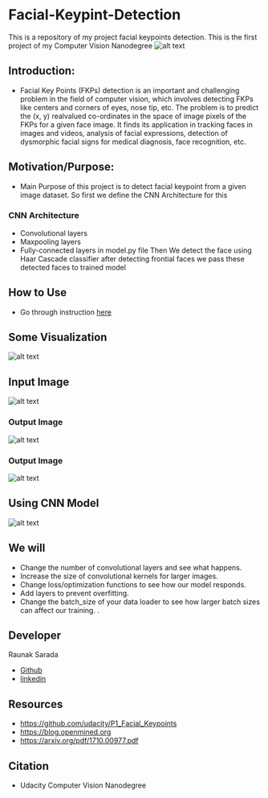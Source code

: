 # Facial-Keypint-Detection
This is a repository of my project facial keypoints detection. This is the first project of my Computer Vision  Nanodegree
![alt text](https://github.com/raunak222/Facial-Keypint-Detection/blob/master/key_pts_example.png)

## Introduction:
- Facial Key Points (FKPs) detection is an important and
challenging problem in the field of computer vision, which
involves detecting FKPs like centers and corners of eyes,
nose tip, etc. The problem is to predict the (x, y) realvalued co-ordinates in the space of image pixels of the FKPs
for a given face image. It finds its application in tracking
faces in images and videos, analysis of facial expressions,
detection of dysmorphic facial signs for medical diagnosis,
face recognition, etc.

##  Motivation/Purpose: 
- Main Purpose of this project is to detect facial keypoint from a given image dataset. So first we define the CNN Architecture for this 
### CNN Architecture
- Convolutional layers
- Maxpooling layers
- Fully-connected layers
in model.py file
Then We detect the face using Haar Cascade classifier after detecting frontial faces we pass these detected faces to trained model

##  How to Use 
- Go through instruction [here](https://github.com/raunak222/Facial-Keypint-Detection/blob/master/Instruction.txt)

##  Some Visualization
 ![alt text](https://github.com/raunak222/Facial-Keypint-Detection/blob/master/haar_cascade_ex.png)
## Input Image
![alt text](https://github.com/raunak222/Facial-Keypint-Detection/blob/master/download%20(3).png)
### Output Image
![alt text](https://github.com/raunak222/Facial-Keypint-Detection/blob/master/detect.png)
### Output Image
![alt text](https://github.com/raunak222/Facial-Keypint-Detection/blob/master/download%20(1).png)
## Using CNN Model
![alt text](https://github.com/raunak222/Facial-Keypint-Detection/blob/master/screen-shot-2018-05-31-at-3.43.06-pm.png)
## We will  

- Change the number of convolutional layers and see what happens.
- Increase the size of convolutional kernels for larger images.
- Change loss/optimization functions to see how our model responds. 
- Add layers to prevent overfitting.
- Change the batch_size of your data loader to see how larger batch sizes can affect our training.
.
## Developer 
  Raunak Sarada  
  - [Github](https://github.com/raunak222) 
  - [linkedin](https://www.linkedin.com/in/raunak-sarada)
## Resources 
- https://github.com/udacity/P1_Facial_Keypoints
- https://blog.openmined.org
- https://arxiv.org/pdf/1710.00977.pdf

## Citation
- Udacity Computer Vision Nanodegree
